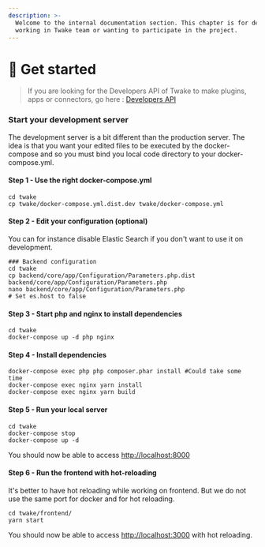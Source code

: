 ```yaml
---
description: >-
  Welcome to the internal documentation section. This chapter is for developers
  working in Twake team or wanting to participate in the project.
---
```


# 🥇 Get started

> If you are looking for the Developers API of Twake to make plugins, apps or connectors, go here : [Developers API](../developers-api/home.md)

### Start your development server

The development server is a bit different than the production server. The idea is that you want your edited files to be executed by the docker-compose and so you must bind you local code directory to your docker-compose.yml.

#### Step 1 - Use the right docker-compose.yml

```text
cd twake
cp twake/docker-compose.yml.dist.dev twake/docker-compose.yml
```

#### Step 2 - Edit your configuration \(optional\)

You can for instance disable Elastic Search if you don't want to use it on development.

```text
### Backend configuration
cd twake
cp backend/core/app/Configuration/Parameters.php.dist backend/core/app/Configuration/Parameters.php
nano backend/core/app/Configuration/Parameters.php
# Set es.host to false
```

#### Step 3 - Start php and nginx to install dependencies

```text
cd twake
docker-compose up -d php nginx
```

#### Step 4 - Install dependencies

```text
docker-compose exec php php composer.phar install #Could take some time
docker-compose exec nginx yarn install
docker-compose exec nginx yarn build
```

#### Step 5 - Run your local server

```text
cd twake
docker-compose stop
docker-compose up -d
```

You should now be able to access [http://localhost:8000](http://localhost:8000/)

#### Step 6 - Run the frontend with hot-reloading

It's better to have hot reloading while working on frontend. But we do not use the same port for docker and for hot reloading.

```text
cd twake/frontend/
yarn start
```

You should now be able to access [http://localhost:3000](http://localhost:3000/) with hot reloading.

